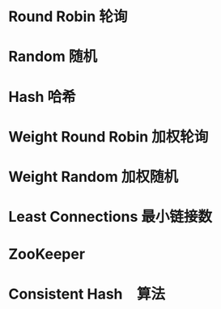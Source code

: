 # Round Robin 轮询

# Random 随机

# Hash 哈希

# Weight Round Robin 加权轮询

# Weight Random 加权随机

# Least Connections 最小链接数

# ZooKeeper 

# Consistent Hash　算法